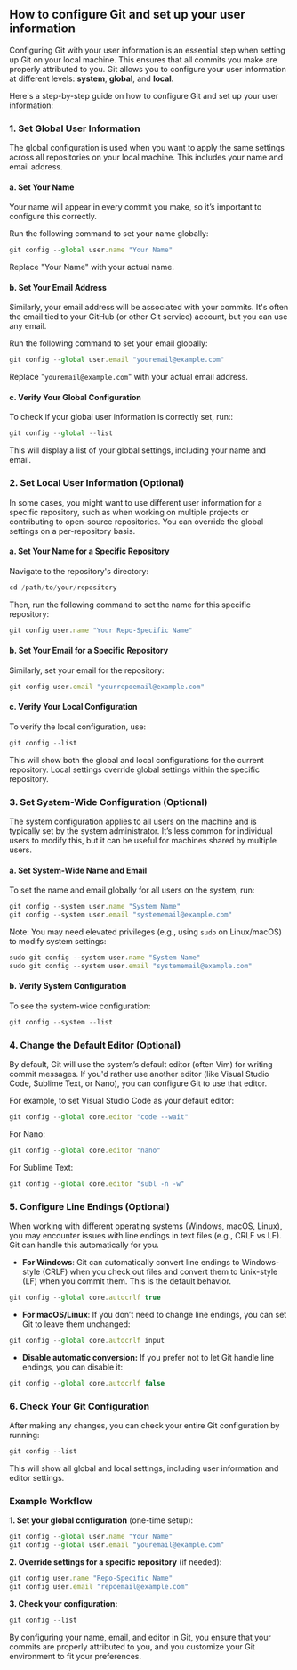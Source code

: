 ## How to configure Git and set up your user information

Configuring Git with your user information is an essential step when setting up Git on your local machine. This ensures that all commits you make are properly attributed to you. Git allows you to configure your user information at different levels: **system**, **global**, and **local**.

Here's a step-by-step guide on how to configure Git and set up your user information:

### 1. Set Global User Information
The global configuration is used when you want to apply the same settings across all repositories on your local machine. This includes your name and email address.

#### a. Set Your Name
Your name will appear in every commit you make, so it’s important to configure this correctly.

Run the following command to set your name globally:
```js
git config --global user.name "Your Name"
```
Replace "Your Name" with your actual name.

#### b. Set Your Email Address
Similarly, your email address will be associated with your commits. It's often the email tied to your GitHub (or other Git service) account, but you can use any email.

Run the following command to set your email globally:
```js
git config --global user.email "youremail@example.com"
```
Replace "`youremail@example.com`" with your actual email address.

#### c. Verify Your Global Configuration
To check if your global user information is correctly set, run::
```js
git config --global --list
```
This will display a list of your global settings, including your name and email.

### 2. Set Local User Information (Optional)
In some cases, you might want to use different user information for a specific repository, such as when working on multiple projects or contributing to open-source repositories. You can override the global settings on a per-repository basis.

#### a. Set Your Name for a Specific Repository
Navigate to the repository's directory:
```js
cd /path/to/your/repository
```
Then, run the following command to set the name for this specific repository:
```js
git config user.name "Your Repo-Specific Name"
```

#### b. Set Your Email for a Specific Repository
Similarly, set your email for the repository:
```js
git config user.email "yourrepoemail@example.com"
```
#### c. Verify Your Local Configuration
To verify the local configuration, use:
```js
git config --list
```
This will show both the global and local configurations for the current repository. Local settings override global settings within the specific repository.

### 3. Set System-Wide Configuration (Optional)
The system configuration applies to all users on the machine and is typically set by the system administrator. It’s less common for individual users to modify this, but it can be useful for machines shared by multiple users.

#### a. Set System-Wide Name and Email
To set the name and email globally for all users on the system, run:
```js
git config --system user.name "System Name"
git config --system user.email "systememail@example.com"
```
Note: You may need elevated privileges (e.g., using `sudo` on Linux/macOS) to modify system settings:
```js
sudo git config --system user.name "System Name"
sudo git config --system user.email "systememail@example.com"
```

#### b. Verify System Configuration
To see the system-wide configuration:
```js
git config --system --list
```

### 4. Change the Default Editor (Optional)
By default, Git will use the system’s default editor (often Vim) for writing commit messages. If you'd rather use another editor (like Visual Studio Code, Sublime Text, or Nano), you can configure Git to use that editor.

For example, to set Visual Studio Code as your default editor:
```js
git config --global core.editor "code --wait"
```
For Nano:
```js
git config --global core.editor "nano"
```
For Sublime Text:
```js
git config --global core.editor "subl -n -w"
```

### 5. Configure Line Endings (Optional)
When working with different operating systems (Windows, macOS, Linux), you may encounter issues with line endings in text files (e.g., CRLF vs LF). Git can handle this automatically for you.

* **For Windows**: Git can automatically convert line endings to Windows-style (CRLF) when you check out files and convert them to Unix-style (LF) when you commit them. This is the default behavior.
```js
git config --global core.autocrlf true
```
* **For macOS/Linux**: If you don’t need to change line endings, you can set Git to leave them unchanged:
```js
git config --global core.autocrlf input
```
* **Disable automatic conversion:** If you prefer not to let Git handle line endings, you can disable it:
```js
git config --global core.autocrlf false
```

### 6. Check Your Git Configuration
After making any changes, you can check your entire Git configuration by running:
```js
git config --list
```

This will show all global and local settings, including user information and editor settings.

### Example Workflow
**1. Set your global configuration** (one-time setup):
```js
git config --global user.name "Your Name"
git config --global user.email "youremail@example.com"
```
**2. Override settings for a specific repository** (if needed):
```js
git config user.name "Repo-Specific Name"
git config user.email "repoemail@example.com"
```
**3. Check your configuration:**
```js
git config --list
```
By configuring your name, email, and editor in Git, you ensure that your commits are properly attributed to you, and you customize your Git environment to fit your preferences.